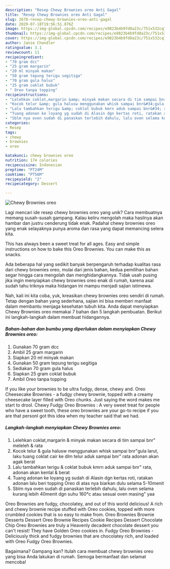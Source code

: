```yaml
---
description: "Resep Chewy Brownies oreo Anti Gagal"
title: "Resep Chewy Brownies oreo Anti Gagal"
slug: 2678-resep-chewy-brownies-oreo-anti-gagal
date: 2020-07-18T19:56:51.876Z
image: https://img-global.cpcdn.com/recipes/e9823b4b9fd0a23c/751x532cq70/chewy-brownies-oreo-foto-resep-utama.jpg
thumbnail: https://img-global.cpcdn.com/recipes/e9823b4b9fd0a23c/751x532cq70/chewy-brownies-oreo-foto-resep-utama.jpg
cover: https://img-global.cpcdn.com/recipes/e9823b4b9fd0a23c/751x532cq70/chewy-brownies-oreo-foto-resep-utama.jpg
author: Janie Chandler
ratingvalue: 3.1
reviewcount: 11
recipeingredient:
- "70 gram dcc"
- "25 gram margarin"
- "20 ml minyak makan"
- "50 gram tepung terigu segitiga"
- "70 gram gula halus"
- "25 gram coklat bubuk"
- " Oreo tanpa topping"
recipeinstructions:
- "Lelehkan coklat,margarin &amp; minyak makan secara di tim sampai bnr&#34; meleleh &amp; rata"
- "Kocok telur &amp; gula halusw menggunakan whisk sampai bnr&#34;gula larut, laku tuang coklat cair ke dlm telur aduk sampai bnr&#34; rata adonan akan agak berat"
- "Lalu tambahkan terigu &amp; coklat bubuk kmrn aduk sampai bnr&#34; rata, adonan akan kental &amp; berat"
- "Tuang adonan ke loyang yg sudah di Alasin dgn kertas roti, ratakan adonan lalu beri topping Oreo di atas nya biarkan dulu selama 5-10menit"
- "Sblm nya oven sudah di panaskan terlebih dahulu, lalu oven selama kurang lebih 40menit dgn suhu 160°c atau sesuai oven masing&#34; yaa"
categories:
- Resep
tags:
- chewy
- brownies
- oreo

katakunci: chewy brownies oreo 
nutrition: 174 calories
recipecuisine: Indonesian
preptime: "PT24M"
cooktime: "PT56M"
recipeyield: "2"
recipecategory: Dessert

---
```



![Chewy Brownies oreo](https://img-global.cpcdn.com/recipes/e9823b4b9fd0a23c/751x532cq70/chewy-brownies-oreo-foto-resep-utama.jpg)

Lagi mencari ide resep chewy brownies oreo yang unik? Cara membuatnya memang susah-susah gampang. Kalau keliru mengolah maka hasilnya akan hambar dan justru cenderung tidak enak. Padahal chewy brownies oreo yang enak selayaknya punya aroma dan rasa yang dapat memancing selera kita.

This has always been a sweet treat for all ages. Easy and simple instructions on how to bake this Oreo Brownies. You can make this as snacks.

Ada beberapa hal yang sedikit banyak berpengaruh terhadap kualitas rasa dari chewy brownies oreo, mulai dari jenis bahan, kedua pemilihan bahan segar hingga cara mengolah dan menghidangkannya. Tidak usah pusing jika ingin menyiapkan chewy brownies oreo enak di rumah, karena asal sudah tahu triknya maka hidangan ini mampu menjadi sajian istimewa.


Nah, kali ini kita coba, yuk, kreasikan chewy brownies oreo sendiri di rumah. Tetap dengan bahan yang sederhana, sajian ini bisa memberi manfaat dalam membantu menjaga kesehatan tubuh kita. Anda dapat menyiapkan Chewy Brownies oreo memakai 7 bahan dan 5 langkah pembuatan. Berikut ini langkah-langkah dalam membuat hidangannya.

<!--inarticleads1-->

##### Bahan-bahan dan bumbu yang diperlukan dalam menyiapkan Chewy Brownies oreo:

1. Gunakan 70 gram dcc
1. Ambil 25 gram margarin
1. Siapkan 20 ml minyak makan
1. Gunakan 50 gram tepung terigu segitiga
1. Sediakan 70 gram gula halus
1. Siapkan 25 gram coklat bubuk
1. Ambil  Oreo tanpa topping


If you like your brownies to be ultra fudgy, dense, chewy and. Oreo Cheesecake Brownies - a fudgy chewy brownie, topped with a creamy cheesecake layer filled with Oreo chunks. Just saying the word makes me start to drool. Chewy Fudgy Oreo Brownies : A very sweet treat for people who have a sweet tooth, these oreo brownies are your go-to recipe if you are that personI got this idea when my teacher said that we had. 

<!--inarticleads2-->

##### Langkah-langkah menyiapkan Chewy Brownies oreo:

1. Lelehkan coklat,margarin &amp; minyak makan secara di tim sampai bnr&#34; meleleh &amp; rata
1. Kocok telur &amp; gula halusw menggunakan whisk sampai bnr&#34;gula larut, laku tuang coklat cair ke dlm telur aduk sampai bnr&#34; rata adonan akan agak berat
1. Lalu tambahkan terigu &amp; coklat bubuk kmrn aduk sampai bnr&#34; rata, adonan akan kental &amp; berat
1. Tuang adonan ke loyang yg sudah di Alasin dgn kertas roti, ratakan adonan lalu beri topping Oreo di atas nya biarkan dulu selama 5-10menit
1. Sblm nya oven sudah di panaskan terlebih dahulu, lalu oven selama kurang lebih 40menit dgn suhu 160°c atau sesuai oven masing&#34; yaa


Oreo Brownies are fudgy, chocolatey, and out of this world delicious! A rich and chewy brownie recipe stuffed with Oreo cookies, topped with more crumbled cookies that is so easy to make from. Oreo Brownies Brownie Desserts Dessert Oreo Brownie Recipes Cookie Recipes Dessert Chocolate Chip Oreo Brownies are truly a Heavenly decadent chocolate dessert you can&#39;t resist! They have Golden Oreo cookies in. Fudgy Oreo Brownies - Deliciously thick and fudgy brownies that are chocolatey rich, and loaded with Oreo Fudgy Oreo Brownies. 

Bagaimana? Gampang kan? Itulah cara membuat chewy brownies oreo yang bisa Anda lakukan di rumah. Semoga bermanfaat dan selamat mencoba!
